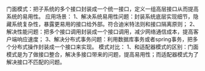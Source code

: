 门面模式：把子系统的多个接口封装成一个统一接口，定义一组高层接口从而提高系统的易用性。
应用场景：
    1、解决系统易用性问题：封装系统底层实现细节，隐藏系统复杂性，暴露更易用的接口给外部。符合迪米特法则和接口隔离原则；
    2、解决性能问题：把多个接口调用封装成一个接口调用，减少网络通信成本，提高客户端响应速度；
    3、解决分布式事务问题：利用数据库事务或者spring事务，把多个分布式操作封装成一个接口来实现。
模式对比：
    1、和适配器模式的区别：门面模式是为了做接口整合，解决多接口带来的问题，提高易用性；而适配器模式为了解决接口不匹配的问题。
